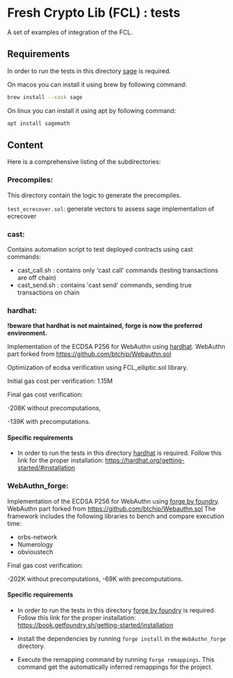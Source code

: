 # Fresh Crypto Lib (FCL) : tests

A set of examples of integration of the FCL.

## Requirements

In order to run the tests in this directory [sage](https://www.sagemath.org/) is required.

On macos you can install it using brew by following command:

```bash
brew install --cask sage
```

On linux you can install it using apt by following command:

```bash
apt install sagemath
```

## Content

Here is a comprehensive listing of the subdirectories:

### Precompiles:

This directory contain the logic to generate the precompiles.

`test_ecrecover.sol`: generate vectors to assess sage implementation of ecrecover


### cast:

Contains automation script to test deployed contracts using cast commands:
* cast_call.sh : contains only 'cast call' commands (testing transactions are off chain)
* cast_send.sh : contains 'cast send' commands, sending true transactions on chain


### hardhat:

**!beware that hardhat is not maintained, forge is now the preferred environment.**

Implementation of the ECDSA P256 for WebAuthn using [hardhat](https://hardhat.org/).
WebAuthn part forked from https://github.com/btchip/Webauthn.sol

Optimization of ecdsa verification using FCL_elliptic.sol library.

Initial gas cost per verification: 1.15M

Final gas cost verification:

-208K without precomputations,

-139K with precomputations.

#### Specific requirements

- In order to run the tests in this directory [hardhat](https://hardhat.org/) is required. Follow this link for the proper installation: https://hardhat.org/getting-started/#installation

### WebAuthn_forge:

Implementation of the ECDSA P256 for WebAuthn using [forge by foundry](https://book.getfoundry.sh/).
WebAuthn part forked from https://github.com/btchip/Webauthn.sol
The framework includes the following libraries to bench and compare execution time:
- orbs-network
- Numerology
- obvioustech

Final gas cost verification:

-202K without precomputations,
-69K with precomputations.


#### Specific requirements

- In order to run the tests in this directory [forge by foundry](https://book.getfoundry.sh/) is required. Follow this link for the proper installation: https://book.getfoundry.sh/getting-started/installation

- Install the dependencies by running `forge install` in the `WebAuthn_forge` directory.

- Execute the remapping command by running `forge remappings`. This command get the automatically inferred remappings for the project.
